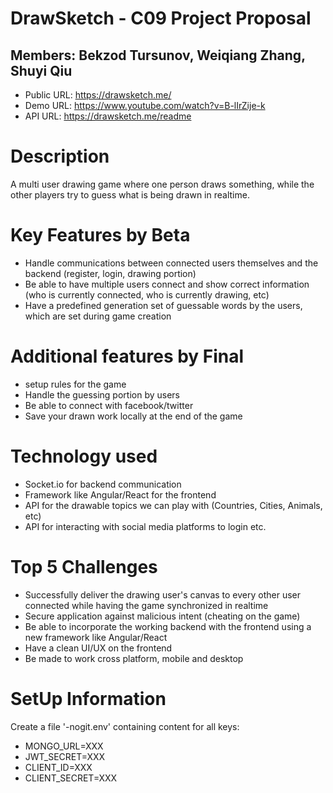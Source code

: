 # DrawSketch - C09 Project Proposal

## Members: Bekzod Tursunov, Weiqiang Zhang, Shuyi Qiu

* Public URL: https://drawsketch.me/
* Demo URL: https://www.youtube.com/watch?v=B-lIrZije-k
* API URL: https://drawsketch.me/readme

# Description

A multi user drawing game where one person draws something, while the other players try to guess what is being drawn in realtime.

# Key Features by Beta

- Handle communications between connected users themselves and the backend (register, login, drawing portion)
- Be able to have multiple users connect and show correct information (who is currently connected, who is currently drawing, etc)
- Have a predefined generation set of guessable words by the users, which are set during game creation

# Additional features by Final
- setup rules for the game
- Handle the guessing portion by users
- Be able to connect with facebook/twitter
- Save your drawn work locally at the end of the game

# Technology used
- Socket.io for backend communication
- Framework like Angular/React for the frontend
- API for the drawable topics we can play with (Countries, Cities, Animals, etc)
- API for interacting with social media platforms to login etc.

# Top 5 Challenges
- Successfully deliver the drawing user's canvas to every other user connected while having the game synchronized in realtime
- Secure application against malicious intent (cheating on the game)
- Be able to incorporate the working backend with the frontend using a new framework like Angular/React
- Have a clean UI/UX on the frontend
- Be made to work cross platform, mobile and desktop

# SetUp Information
Create a file '-nogit.env' containing content for all keys:
* MONGO_URL=XXX
* JWT_SECRET=XXX
* CLIENT_ID=XXX
* CLIENT_SECRET=XXX
